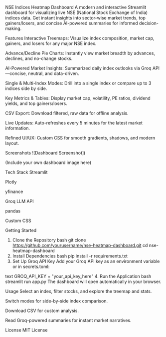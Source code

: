 NSE Indices Heatmap Dashboard
A modern and interactive Streamlit dashboard for visualizing live NSE (National Stock Exchange of India) indices data. Get instant insights into sector-wise market trends, top gainers/losers, and concise AI-powered summaries for informed decision-making.

Features
Interactive Treemaps: Visualize index composition, market cap, gainers, and losers for any major NSE index.

Advance/Decline Pie Charts: Instantly view market breadth by advances, declines, and no-change stocks.

AI-Powered Market Insights: Summarized daily index outlooks via Groq API—concise, neutral, and data-driven.

Single & Multi-Index Modes: Drill into a single index or compare up to 3 indices side by side.

Key Metrics & Tables: Display market cap, volatility, PE ratios, dividend yields, and top gainers/losers.

CSV Export: Download filtered, raw data for offline analysis.

Live Updates: Auto-refreshes every 5 minutes for the latest market information.

Refined UI/UX: Custom CSS for smooth gradients, shadows, and modern layout.

Screenshots
![Dashboard Screenshot](

(Include your own dashboard image here)

Tech Stack
Streamlit

Plotly

yfinance

Groq LLM API

pandas

Custom CSS

Getting Started
1. Clone the Repository
bash
git clone https://github.com/yourusername/nse-heatmap-dashboard.git
cd nse-heatmap-dashboard
2. Install Dependencies
bash
pip install -r requirements.txt
3. Set Up Groq API Key
Add your Groq API key as an environment variable or in secrets.toml:

text
GROQ_API_KEY = "your_api_key_here"
4. Run the Application
bash
streamlit run app.py
The dashboard will open automatically in your browser.

Usage
Select an index, filter stocks, and explore the treemap and stats.

Switch modes for side-by-side index comparison.

Download CSV for custom analysis.

Read Groq-powered summaries for instant market narratives.

License
MIT License
